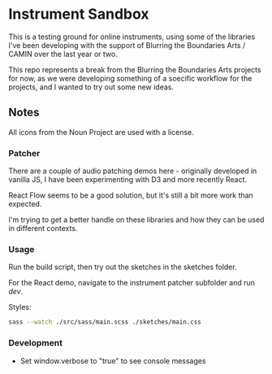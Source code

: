 # Instrument Sandbox
This is a testing ground for online instruments, using some of the libraries I've been developing with the support of Blurring the Boundaries Arts / CAMIN over the last year or two.

This repo represents a break from the Blurring the Boundaries Arts projects for now, as we were developing something of a soecific workflow for the projects, and I wanted to try out some new ideas.

## Notes
All icons from the Noun Project are used with a license.

### Patcher

There are a couple of audio patching demos here - originally developed in vanilla JS, I have been experimenting with D3 and more recently React. 

React Flow seems to be a good solution, but it's still a bit more work than expected.

I'm trying to get a better handle on these libraries and how they can be used in different contexts.


### Usage

Run the build script, then try out the sketches in the sketches folder.

For the React demo, navigate to the instrument patcher subfolder and run *dev*.

Styles:

```bash
sass --watch ./src/sass/main.scss ./sketches/main.css
```

### Development
- Set window.verbose to "true" to see console messages
